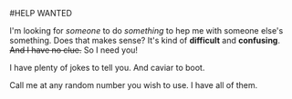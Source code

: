 #HELP WANTED

I'm looking for *someone* to do *something* to hep me with someone else's something.
Does that makes sense?
It's kind of **difficult** and **confusing**.
~~And I have no clue.~~
So I need you!

I have plenty of jokes to tell you.
And caviar to boot.

Call me at any random number you wish to use.
I have all of them.
